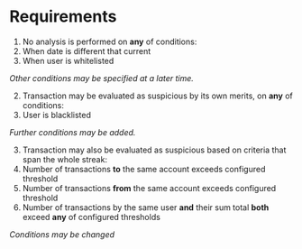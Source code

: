 Requirements
============

1. No analysis is performed on **any** of conditions:
  1. When date is different that current
  2. When user is whitelisted
  
  *Other conditions may be specified at a later time.*
  
2. Transaction may be evaluated as suspicious by its own merits, on **any** of conditions:
  1. User is blacklisted
  
  *Further conditions may be added.* 

3. Transaction may also be evaluated as suspicious based on criteria that span the whole streak:
  1. Number of transactions **to** the same account exceeds configured threshold
  2. Number of transactions **from** the same account exceeds configured threshold
  3. Number of transactions by the same user **and** their sum total **both** exceed **any** of configured thresholds
  
  *Conditions may be changed*